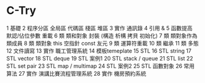 # C-Try
1  基礎
2  程序分區 全局區 代碼區 棧區 堆區
3  實作 通訊錄
4  引用 &
5  函數提高 默認/佔位參數 重載
6  類 類和對象 封裝 (構造 析構 拷貝 初始化)
7  類 類對象作為類成員
8  類 類對象 this 空指針 const 友元
9  類 運算符重載
10 類 繼承
11 類 多態
12 文件讀寫
13 實作 職工管理系統
14 模板temeplate
15 STL
16 STL string
17 STL vector
18 STL deque
19 STL 案例1
20 STL stack / queue
21 STL list
22 STL set pair
23 STL map / multimap
24 STL 案例2
25 STL 函數對象
26 常用算法 
27 實作 演講比賽流程管理系統
28 實作 機房預約系統
